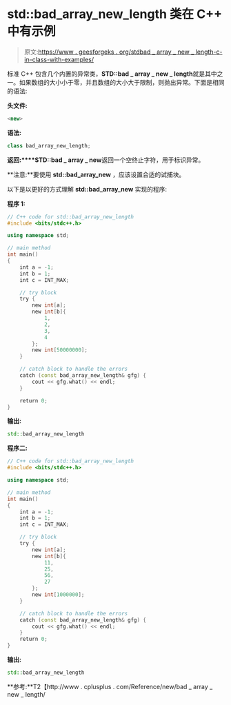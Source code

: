 # std::bad_array_new_length 类在 C++ 中有示例

> 原文:[https://www . geesforgeks . org/stdbad _ array _ new _ length-c-in-class-with-examples/](https://www.geeksforgeeks.org/stdbad_array_new_length-class-in-c-with-examples/)

标准 C++ 包含几个内置的异常类，**STD::bad _ array _ new _ length**就是其中之一。如果数组的大小小于零，并且数组的大小大于限制，则抛出异常。下面是相同的语法:

**头文件:**

```cpp
<new>

```

**语法:**

```cpp
class bad_array_new_length;

```

**返回:****STD::bad _ array _ new**返回一个空终止字符，用于标识异常。

**注意:**要使用 **std::bad_array_new** ，应该设置合适的试捕块。

以下是以更好的方式理解 **std::bad_array_new** 实现的程序:

**程序 1:**

```cpp
// C++ code for std::bad_array_new_length
#include <bits/stdc++.h>

using namespace std;

// main method
int main()
{
    int a = -1;
    int b = 1;
    int c = INT_MAX;

    // try block
    try {
        new int[a];
        new int[b]{
            1,
            2,
            3,
            4
        };
        new int[50000000];
    }

    // catch block to handle the errors
    catch (const bad_array_new_length& gfg) {
        cout << gfg.what() << endl;
    }

    return 0;
}
```

**输出:**

```cpp
std::bad_array_new_length

```

**程序二:**

```cpp
// C++ code for std::bad_array_new_length
#include <bits/stdc++.h>

using namespace std;

// main method
int main()
{
    int a = -1;
    int b = 1;
    int c = INT_MAX;

    // try block
    try {
        new int[a];
        new int[b]{
            11,
            25,
            56,
            27
        };
        new int[1000000];
    }

    // catch block to handle the errors
    catch (const bad_array_new_length& gfg) {
        cout << gfg.what() << endl;
    }
    return 0;
}
```

**输出:**

```cpp
std::bad_array_new_length

```

**参考:**T2【http://www . cplusplus . com/Reference/new/bad _ array _ new _ length/
